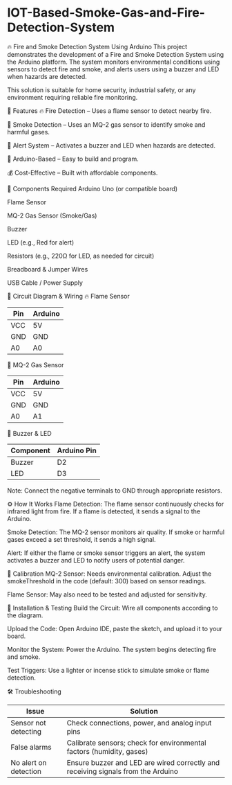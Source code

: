 # IOT-Based-Smoke-Gas-and-Fire-Detection-System

🔥 Fire and Smoke Detection System Using Arduino
This project demonstrates the development of a Fire and Smoke Detection System using the Arduino platform. The system monitors environmental conditions using sensors to detect fire and smoke, and alerts users using a buzzer and LED when hazards are detected.

This solution is suitable for home security, industrial safety, or any environment requiring reliable fire monitoring.

🚀 Features
🔥 Fire Detection – Uses a flame sensor to detect nearby fire.

💨 Smoke Detection – Uses an MQ-2 gas sensor to identify smoke and harmful gases.

🚨 Alert System – Activates a buzzer and LED when hazards are detected.

🤖 Arduino-Based – Easy to build and program.

💰 Cost-Effective – Built with affordable components.

🧰 Components Required
Arduino Uno (or compatible board)

Flame Sensor

MQ-2 Gas Sensor (Smoke/Gas)

Buzzer

LED (e.g., Red for alert)

Resistors (e.g., 220Ω for LED, as needed for circuit)

Breadboard & Jumper Wires

USB Cable / Power Supply

🔌 Circuit Diagram & Wiring
🔥 Flame Sensor

| Pin | Arduino |
| --- | ------- |
| VCC | 5V      |
| GND | GND     |
| A0  | A0      |

💨 MQ-2 Gas Sensor

| Pin | Arduino |
| --- | ------- |
| VCC | 5V      |
| GND | GND     |
| A0  | A1      |

🔔 Buzzer & LED

| Component | Arduino Pin |
| --------- | ----------- |
| Buzzer    | D2          |
| LED       | D3          |

Note: Connect the negative terminals to GND through appropriate resistors.

⚙️ How It Works
Flame Detection: The flame sensor continuously checks for infrared light from fire. If a flame is detected, it sends a signal to the Arduino.

Smoke Detection: The MQ-2 sensor monitors air quality. If smoke or harmful gases exceed a set threshold, it sends a high signal.

Alert: If either the flame or smoke sensor triggers an alert, the system activates a buzzer and LED to notify users of potential danger.

🎯 Calibration
MQ-2 Sensor: Needs environmental calibration. Adjust the smokeThreshold in the code (default: 300) based on sensor readings.

Flame Sensor: May also need to be tested and adjusted for sensitivity.

🔧 Installation & Testing
Build the Circuit: Wire all components according to the diagram.

Upload the Code: Open Arduino IDE, paste the sketch, and upload it to your board.

Monitor the System: Power the Arduino. The system begins detecting fire and smoke.

Test Triggers: Use a lighter or incense stick to simulate smoke or flame detection.

🛠️ Troubleshooting

| Issue                 | Solution                                                                         |
| --------------------- | -------------------------------------------------------------------------------- |
| Sensor not detecting  | Check connections, power, and analog input pins                                  |
| False alarms          | Calibrate sensors; check for environmental factors (humidity, gases)             |
| No alert on detection | Ensure buzzer and LED are wired correctly and receiving signals from the Arduino |
 
